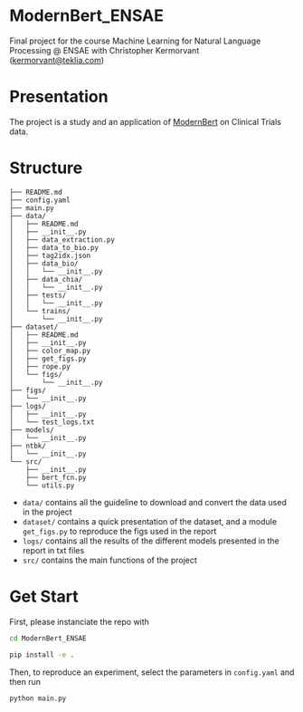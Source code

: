 # ModernBert_ENSAE

Final project for the course Machine Learning for Natural Language Processing @ ENSAE with Christopher Kermorvant (kermorvant@teklia.com)

# Presentation

The project is a study and an application of [ModernBert]() on Clinical Trials data. 

# Structure

    ├── README.md
    ├── config.yaml
    ├── main.py
    ├── data/
    │   ├── README.md
    │   ├── __init__.py
    │   ├── data_extraction.py
    │   ├── data_to_bio.py
    │   ├── tag2idx.json
    │   ├── data_bio/
    │   │   └── __init__.py
    │   ├── data_chia/
    │   │   └── __init__.py
    │   ├── tests/
    │   │   └── __init__.py
    │   └── trains/
    │       └── __init__.py
    ├── dataset/
    │   ├── README.md
    │   ├── __init__.py
    │   ├── color_map.py
    │   ├── get_figs.py
    │   ├── rope.py
    │   └── figs/
    │       └── __init__.py
    ├── figs/
    │   └── __init__.py
    ├── logs/
    │   ├── __init__.py
    │   └── test_logs.txt
    ├── models/
    │   └── __init__.py
    ├── ntbk/
    │   └── __init__.py
    └── src/
        ├── __init__.py
        ├── bert_fcn.py
        └── utils.py

* ``data/`` contains all the guideline to download and convert the data used in the project
* ``dataset/`` contains a quick presentation of the dataset, and a module ``get_figs.py`` to reproduce the figs used in the report
* ``logs/`` contains all the results of the different models presented in the report in txt files
* ``src/`` contains the main functions of the project

# Get Start

First, please instanciate the repo with

```bash
cd ModernBert_ENSAE

pip install -e .
```

Then, to reproduce an experiment, select the parameters in ``config.yaml`` and then run

```bash
python main.py
```
